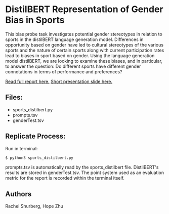 # DistilBERT Representation of Gender Bias in Sports

This bias probe task investigates potential gender stereotypes in relation to sports in the distilBERT language generation model. Differences in opportunity based on gender have led to cultural stereotypes of the various sports and the nature of certain sports along with current participation rates lead to biases in sport based on gender. Using the language generation model distilBERT, we are looking to examine these biases, and in particular, to answer the question: Do different sports have different gender connotations in terms of performance and preferences? 

[Read full report here.](https://docs.google.com/document/d/1mBkt95ONR53-8cayFsDblsZGq_1Db2gJnNf1_R4Dv3Y/edit?usp=sharing)
[Short presentation slide here.](https://docs.google.com/presentation/d/1DtVTlVwyAIeKo6ZxtnxDrGXgMqJ4Gv2eNeL_v9L0YsY/edit?usp=sharing)

## Files:

- sports_distilbert.py
- prompts.tsv
- genderTest.tsv

## Replicate Process:
Run in terminal:

```bash
$ python3 sports_distilbert.py
```

prompts.tsv is automatically read by the sports_distilbert file. DistilBERT's results are stored in genderTest.tsv. The point system used as an evaluation metric for the report is recorded within the terminal itself.

## Authors
Rachel Shurberg, Hope Zhu
